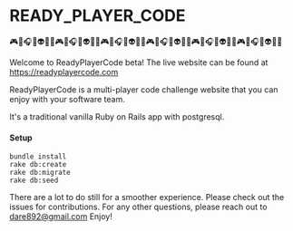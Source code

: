 # READY_PLAYER_CODE
:video_game::game_die::headphones::boom::alien::dancers::skull::video_game::game_die::headphones::boom::alien::dancers::skull::video_game::game_die::headphones::boom::alien::dancers::skull::video_game::game_die::headphones::boom::alien::dancers::skull::video_game::game_die::headphones::boom::alien::dancers::skull::video_game::game_die::headphones::boom::alien::dancers::skull:


Welcome to ReadyPlayerCode beta! The live website can be found at https://readyplayercode.com

ReadyPlayerCode is a multi-player code challenge website that you can enjoy with your software team. 

It's a traditional vanilla Ruby on Rails app with postgresql.

#### Setup
```
bundle install
rake db:create
rake db:migrate
rake db:seed
```

There are a lot to do still for a smoother experience. Please check out the issues for contributions.
For any other questions, please reach out to dare892@gmail.com
Enjoy!
